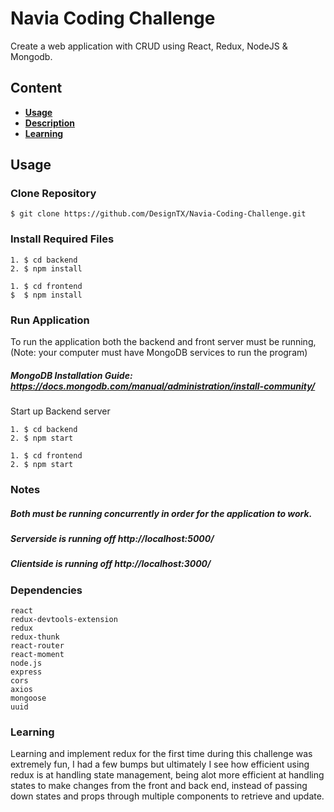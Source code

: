 # Navia Coding Challenge
Create a web application with CRUD using React, Redux, NodeJS & Mongodb.


## Content
- **[Usage](#usage)**
- **[Description](#description)**
- **[Learning](#learning)**

## <a id="usage"></a>Usage
### Clone Repository
```
$ git clone https://github.com/DesignTX/Navia-Coding-Challenge.git
```
### Install Required Files
```
1. $ cd backend
2. $ npm install
```

```
1. $ cd frontend
$  $ npm install
```

### Run Application
To run the application both the backend and front server must be running, (Note: your computer must have MongoDB services to run the program)
##### MongoDB Installation Guide: https://docs.mongodb.com/manual/administration/install-community/

Start up Backend server
```
1. $ cd backend
2. $ npm start
```
```
1. $ cd frontend
2. $ npm start
````

### Notes

##### Both must be running concurrently in order for the application to work.

##### Serverside is running off http://localhost:5000/
##### Clientside is running off http://localhost:3000/

### Dependencies
```
react
redux-devtools-extension
redux
redux-thunk
react-router
react-moment
node.js
express
cors
axios
mongoose
uuid
```
### <a id="Learning"></a>Learning
Learning and implement redux for the first time during this challenge was extremely fun, I had a few bumps but ultimately I see how efficient using redux is at handling state management, being alot more efficient at handling states to make changes from the front and back end, instead of passing down states and props through multiple components to retrieve and update.

